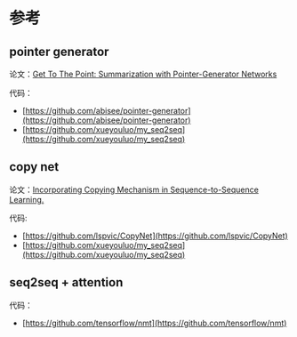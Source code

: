 # 参考
## pointer generator

论文：[Get To The Point: Summarization with Pointer-Generator Networks](https://arxiv.org/abs/1704.04368)

代码：
* [https://github.com/abisee/pointer-generator](https://github.com/abisee/pointer-generator)
* [https://github.com/xueyouluo/my_seq2seq](https://github.com/xueyouluo/my_seq2seq)

## copy net

论文：[Incorporating Copying Mechanism in Sequence-to-Sequence Learning.](https://arxiv.org/abs/1603.06393)

代码: 
* [https://github.com/lspvic/CopyNet](https://github.com/lspvic/CopyNet)
* [https://github.com/xueyouluo/my_seq2seq](https://github.com/xueyouluo/my_seq2seq)

## seq2seq + attention

代码：
* [https://github.com/tensorflow/nmt](https://github.com/tensorflow/nmt)